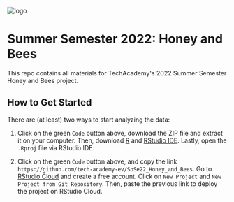 ![logo](https://github.com/tech-academy-ev/SoSe22_Honey_and_Bees/blob/main/logos/Goethe_Bee.png?raw=true)

# Summer Semester 2022: Honey and Bees

This repo contains all materials for TechAcademy's 2022 Summer Semester Honey and Bees project.

## How to Get Started

There are (at least) two ways to start analyzing the data:

1. Click on the green `Code` button above, download the ZIP file and extract it on your computer. Then, download [R](https://www.r-project.org) and [RStudio IDE](https://www.rstudio.com/products/rstudio/download/). Lastly, open the `.Rproj` file via RStudio IDE.

2. Click on the green `Code` button above, and copy the link `https://github.com/tech-academy-ev/SoSe22_Honey_and_Bees`. Go to [RStudio Cloud](https://www.rstudio.com/products/cloud/) and create a free account. Click on `New Project` and `New Project from Git Repository`. Then, paste the previous link to deploy the project on RStudio Cloud.

